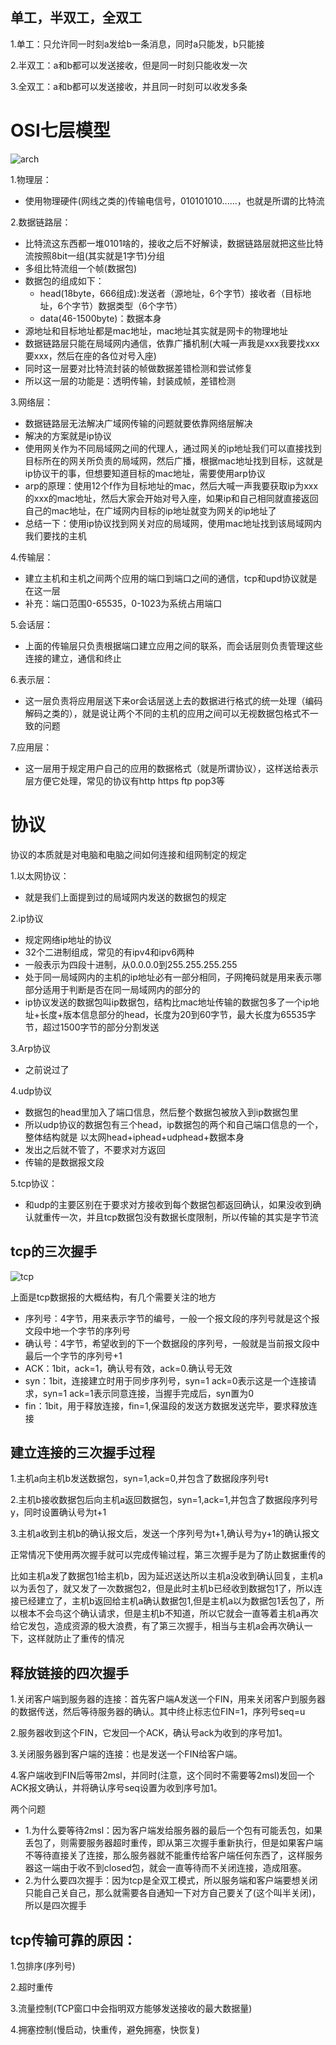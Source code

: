 ## 单工，半双工，全双工

1.单工：只允许同一时刻a发给b一条消息，同时a只能发，b只能接

2.半双工：a和b都可以发送接收，但是同一时刻只能收发一次

3.全双工：a和b都可以发送接收，并且同一时刻可以收发多条

# OSI七层模型

![arch](https://github.com/einQimiaozi/awesome_java_notebook/blob/main/%E8%AE%A1%E7%AE%97%E6%9C%BA%E5%9F%BA%E7%A1%80/Resource/arch.png)

1.物理层：
  - 使用物理硬件(网线之类的)传输电信号，010101010......，也就是所谓的比特流
  
2.数据链路层：
  - 比特流这东西都一堆0101啥的，接收之后不好解读，数据链路层就把这些比特流按照8bit一组(其实就是1字节)分组
  - 多组比特流组一个帧(数据包)
  - 数据包的组成如下：
    - head(18byte，666组成):发送者（源地址，6个字节）接收者（目标地址，6个字节）数据类型（6个字节）
    - data(46-1500byte)：数据本身
  - 源地址和目标地址都是mac地址，mac地址其实就是网卡的物理地址
  - 数据链路层只能在局域网内通信，依靠广播机制(大喊一声我是xxx我要找xxx要xxx，然后在座的各位对号入座)
  - 同时这一层要对比特流封装的帧做数据差错检测和尝试修复
  - 所以这一层的功能是：透明传输，封装成帧，差错检测
  
3.网络层：
  - 数据链路层无法解决广域网传输的问题就要依靠网络层解决
  - 解决的方案就是ip协议
  - 使用网关作为不同局域网之间的代理人，通过网关的ip地址我们可以直接找到目标所在的网关所负责的局域网，然后广播，根据mac地址找到目标，这就是ip协议干的事，但想要知道目标的mac地址，需要使用arp协议
  - arp的原理：使用12个f作为目标地址的mac，然后大喊一声我要获取ip为xxx的xxx的mac地址，然后大家会开始对号入座，如果ip和自己相同就直接返回自己的mac地址，在广域网内目标的ip地址就变为网关的ip地址了
  - 总结一下：使用ip协议找到网关对应的局域网，使用mac地址找到该局域网内我们要找的主机
  
4.传输层：
  - 建立主机和主机之间两个应用的端口到端口之间的通信，tcp和upd协议就是在这一层
  - 补充：端口范围0-65535，0-1023为系统占用端口
  
5.会话层：
  - 上面的传输层只负责根据端口建立应用之间的联系，而会话层则负责管理这些连接的建立，通信和终止
  
6.表示层：
  - 这一层负责将应用层送下来or会话层送上去的数据进行格式的统一处理（编码解码之类的），就是说让两个不同的主机的应用之间可以无视数据包格式不一致的问题
  
7.应用层：
  - 这一层用于规定用户自己的应用的数据格式（就是所谓协议），这样送给表示层方便它处理，常见的协议有http https ftp pop3等
  
# 协议

协议的本质就是对电脑和电脑之间如何连接和组网制定的规定

1.以太网协议：
  - 就是我们上面提到过的局域网内发送的数据包的规定

2.ip协议
  - 规定网络ip地址的协议
  - 32个二进制组成，常见的有ipv4和ipv6两种
  - 一般表示为四段十进制，从0.0.0.0到255.255.255.255
  - 处于同一局域网内的主机的ip地址必有一部分相同，子网掩码就是用来表示哪部分适用于判断是否在同一局域网内的部分的
  - ip协议发送的数据包叫ip数据包，结构比mac地址传输的数据包多了一个ip地址+长度+版本信息部分的head，长度为20到60字节，最大长度为65535字节，超过1500字节的部分分割发送

3.Arp协议
  - 之前说过了

4.udp协议
  - 数据包的head里加入了端口信息，然后整个数据包被放入到ip数据包里
  - 所以udp协议的数据包有三个head，ip数据包的两个和自己端口信息的一个，整体结构就是 以太网head+iphead+udphead+数据本身
  - 发出之后就不管了，不要求对方返回
  - 传输的是数据报文段

5.tcp协议：
  - 和udp的主要区别在于要求对方接收到每个数据包都返回确认，如果没收到确认就重传一次，并且tcp数据包没有数据长度限制，所以传输的其实是字节流
  
## tcp的三次握手

![tcp](https://github.com/einQimiaozi/awesome_java_notebook/blob/main/%E8%AE%A1%E7%AE%97%E6%9C%BA%E5%9F%BA%E7%A1%80/Resource/tcp.jpg)

上面是tcp数据报的大概结构，有几个需要关注的地方
  - 序列号：4字节，用来表示字节的编号，一般一个报文段的序列号就是这个报文段中地一个字节的序列号
  - 确认号：4字节，希望收到的下一个数据段的序列号，一般就是当前报文段中最后一个字节的序列号+1
  - ACK：1bit，ack=1，确认号有效，ack=0.确认号无效
  - syn：1bit，连接建立时用于同步序列号，syn=1 ack=0表示这是一个连接请求，syn=1 ack=1表示同意连接，当握手完成后，syn置为0
  - fin：1bit，用于释放连接，fin=1,保温段的发送方数据发送完毕，要求释放连接
  
## 建立连接的三次握手过程

1.主机a向主机b发送数据包，syn=1,ack=0,并包含了数据段序列号t

2.主机b接收数据包后向主机a返回数据包，syn=1,ack=1,并包含了数据段序列号y，同时设置确认号为t+1

3.主机a收到主机b的确认报文后，发送一个序列号为t+1,确认号为y+1的确认报文

正常情况下使用两次握手就可以完成传输过程，第三次握手是为了防止数据重传的

比如主机a发了数据包1给主机b，因为延迟送达所以主机a没收到确认回复，主机a以为丢包了，就又发了一次数据包2，但是此时主机b已经收到数据包1了，所以连接已经建立了，主机b返回给主机a确认数据包1,但是主机a以为数据包1丢包了，所以根本不会鸟这个确认请求，但是主机b不知道，所以它就会一直等着主机a再次给它发包，造成资源的极大浪费，有了第三次握手，相当与主机a会再次确认一下，这样就防止了重传的情况

## 释放链接的四次握手

1.关闭客户端到服务器的连接：首先客户端A发送一个FIN，用来关闭客户到服务器的数据传送，然后等待服务器的确认。其中终止标志位FIN=1，序列号seq=u

2.服务器收到这个FIN，它发回一个ACK，确认号ack为收到的序号加1。

3.关闭服务器到客户端的连接：也是发送一个FIN给客户端。

4.客户端收到FIN后等带2msl，并同时(注意，这个同时不需要等2msl)发回一个ACK报文确认，并将确认序号seq设置为收到序号加1。

两个问题
  - 1.为什么要等待2msl：因为客户端发给服务器的最后一个包有可能丢包，如果丢包了，则需要服务器超时重传，即从第三次握手重新执行，但是如果客户端不等待直接关了连接，那么服务器就不能重传给客户端任何东西了，这样服务器这一端由于收不到closed包，就会一直等待而不关闭连接，造成阻塞。
  - 2.为什么要四次握手：因为tcp是全双工模式，所以服务端和客户端要想关闭只能自己关自己，那么就需要各自通知一下对方自己要关了(这个叫半关闭)，所以是四次握手
  
## tcp传输可靠的原因：

1.包排序(序列号)

2.超时重传

3.流量控制(TCP窗口中会指明双方能够发送接收的最大数据量)

4.拥塞控制(慢启动，快重传，避免拥塞，快恢复)



